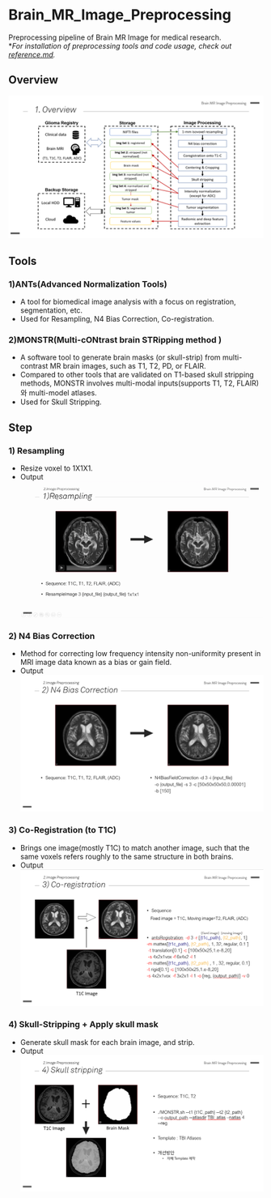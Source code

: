 # Brain_MR_Image_Preprocessing
Preprocessing pipeline of Brain MR Image for medical research. \
**For installation of preprocessing tools and code usage, check out [reference.md](/reference.md).*

## Overview
![alt text](/readme_img/1_Overview.PNG)


## Tools
### 1)ANTs(Advanced Normalization Tools) 
- A tool for biomedical image analysis with a focus on registration, segmentation, etc. 
- Used for Resampling, N4 Bias Correction, Co-registration. 

### 2)MONSTR(Multi-cONtrast brain STRipping method ) 
- A software tool to generate brain masks (or skull-strip) from multi-contrast MR brain images, such as T1, T2, PD, or FLAIR. 
- Compared to other tools that are validated on T1-based skull stripping methods, MONSTR involves multi-modal inputs(supports T1, T2, FLAIR)와 multi-model atlases.
- Used for Skull Stripping.


## Step
### 1) Resampling
- Resize voxel to 1X1X1.
- Output
![alt_text](/readme_img/3_Resampling.gif)

### 2) N4 Bias Correction
- Method for correcting low frequency intensity non-uniformity present in MRI image data known as a bias or gain field.
- Output
![alt_text](/readme_img/4_Bias_correction.PNG)

### 3) Co-Registration (to T1C)
- Brings one image(mostly T1C) to match another image, such that the same voxels refers roughly to the same structure in both brains.
- Output
![alt_text](/readme_img/5_Co-registration.PNG)

### 4) Skull-Stripping + Apply skull mask
- Generate skull mask for each brain image, and strip.
- Output
![alt_text](/readme_img/6_Skull-stripping.PNG)
